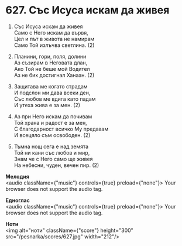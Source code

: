 # 627. Със Исуса искам да живея

1. Със Исуса искам да живея  
Само с Него искам да вървя,  
Цел и път в живота не намирам  
Само Той излъчва светлина. (2)

2. Планини, гори, поля, долини  
Аз съзирам в Неговата длан,  
Ако Той не беше мой Водител  
Аз не бих достигнал Ханаан. (2)  

3. Защитава ме когато страдам  
И подслон ми дава всеки ден,  
Със любов ме вдига като падам  
И утеха жива е за мен. (2)

4. Аз при Него искам да почивам  
Той храна и радост е за мен,  
С благодарност всичко Му предавам  
И всецяло съм освободен. (2)

5. Тъмна нощ сега е над земята  
Той ни кани със любов и мир,  
Знам че с Него само ще живея  
На небесни, чуден, вечен пир. (2)

**Мелодия**  
<audio className={"music"} controls={true} preload={"none"}>
    <source src="/pesnarka/mp3/627.mp3" type="audio/mpeg"/>
    Your browser does not support the audio tag.
</audio>

**Едноглас**  
<audio className={"music"} controls={true} preload={"none"}>
    <source src="/pesnarka/transp/627.mp3" type="audio/mpeg"/>
    Your browser does not support the audio tag.
</audio>

**Ноти**  
<img alt="ноти" className={"score"} height="300" src="/pesnarka/scores/627.jpg" width="212"/>
